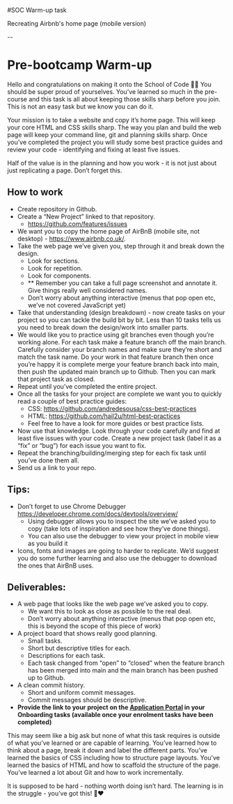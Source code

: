 #SOC Warm-up task

Recreating Airbnb's home page (mobile version) 

--

# Pre-bootcamp Warm-up

Hello and congratulations on making it onto the School of Code 🙂🎉 You should be super proud of yourselves. You’ve learned so much in the pre-course and this task is all about keeping those skills sharp before you join. This is not an easy task but we know you can do it.

Your mission is to take a website and copy it’s home page. This will keep your core HTML and CSS skills sharp. The way you plan and build the web page will keep your command line, git and planning skills sharp. Once you’ve completed the project you will study some best practice guides and review your code - identifying and fixing at least five issues.

Half of the value is in the planning and how you work - it is not just about just replicating a page. Don’t forget this.

## **How to work**

- Create repository in Github.
- Create a “New Project” linked to that repository.
    - https://github.com/features/issues
- We want you to copy the home page of AirBnB (mobile site, not desktop) - https://www.airbnb.co.uk/.
- Take the web page we’ve given you, step through it and break down the design.
    - Look for sections.
    - Look for repetition.
    - Look for components.
    - ** Remember you can take a full page screenshot and annotate it. Give things really well considered names.
    - Don’t worry about anything interactive (menus that pop open etc, we’ve not covered JavaScript yet)
- Take that understanding (design breakdown) - now create tasks on your project so you can tackle the build bit by bit. Less than 10 tasks tells us you need to break down the design/work into smaller parts.
- We would like you to practice using git branches even though you’re working alone. For each task make a feature branch off the main branch. Carefully consider your branch names and make sure they’re short and match the task name. Do your work in that feature branch then once you’re happy it is complete merge your feature branch back into main, then push the updated main branch up to Github. Then you can mark that project task as closed.
- Repeat until you’ve completed the entire project.
- Once all the tasks for your project are complete we want you to quickly read a couple of best practice guides:
    - CSS: https://github.com/andredesousa/css-best-practices
    - HTML: https://github.com/hail2u/html-best-practices
    - Feel free to have a look for more guides or best practice lists.
- Now use that knowledge. Look through your code carefully and find at least five issues with your code. Create a new project task (label it as a “fix” or “bug”) for each issue you want to fix.
- Repeat the branching/building/merging step for each fix task until you’ve done them all.
- Send us a link to your repo.

## Tips:

- Don’t forget to use Chrome Debugger https://developer.chrome.com/docs/devtools/overview/
    - Using debugger allows you to inspect the site we’ve asked you to copy (take lots of inspiration and see how they’ve done things).
    - You can also use the debugger to view your project in mobile view as you build it
- Icons, fonts and images are going to harder to replicate. We’d suggest you do some further learning and also use the debugger to download the ones that AirBnB uses.

## Deliverables:

- A web page that looks like the web page we’ve asked you to copy.
    - We want this to look as close as possible to the real deal.
    - Don’t worry about anything interactive (menus that pop open etc, this is beyond the scope of this piece of work)
- A project board that shows really good planning.
    - Small tasks.
    - Short but descriptive titles for each.
    - Descriptions for each task.
    - Each task changed from “open” to “closed” when the feature branch has been merged into main and the main branch has been pushed up to Github.
- A clean commit history.
    - Short and uniform commit messages.
    - Commit messages should be descriptive.
- **Provide the link to your project on the [Application Portal](http://schoolofcode.smapply.io) in your Onboarding tasks (available once your enrolment tasks have been completed)**

This may seem like a big ask but none of what this task requires is outside of what you’ve learned or are capable of learning. You’ve learned how to think about a page, break it down and label the different parts. You’ve learned the basics of CSS including how to structure page layouts. You’ve learned the basics of HTML and how to scaffold the structure of the page. You’ve learned a lot about Git and how to work incrementally.

It is supposed to be hard - nothing worth doing isn’t hard. The learning is in the struggle - you’ve got this! 🙂❤️
